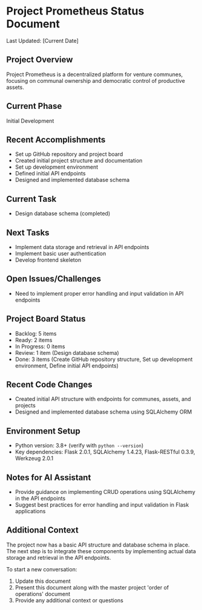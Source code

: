 # Project Prometheus Status Document

Last Updated: [Current Date]

## Project Overview
Project Prometheus is a decentralized platform for venture communes, focusing on communal ownership and democratic control of productive assets.

## Current Phase
Initial Development

## Recent Accomplishments
- Set up GitHub repository and project board
- Created initial project structure and documentation
- Set up development environment
- Defined initial API endpoints
- Designed and implemented database schema

## Current Task
- Design database schema (completed)

## Next Tasks
- Implement data storage and retrieval in API endpoints
- Implement basic user authentication
- Develop frontend skeleton

## Open Issues/Challenges
- Need to implement proper error handling and input validation in API endpoints

## Project Board Status
- Backlog: 5 items
- Ready: 2 items
- In Progress: 0 items
- Review: 1 item (Design database schema)
- Done: 3 items (Create GitHub repository structure, Set up development environment, Define initial API endpoints)

## Recent Code Changes
- Created initial API structure with endpoints for communes, assets, and projects
- Designed and implemented database schema using SQLAlchemy ORM

## Environment Setup
- Python version: 3.8+ (verify with `python --version`)
- Key dependencies: Flask 2.0.1, SQLAlchemy 1.4.23, Flask-RESTful 0.3.9, Werkzeug 2.0.1

## Notes for AI Assistant
- Provide guidance on implementing CRUD operations using SQLAlchemy in the API endpoints
- Suggest best practices for error handling and input validation in Flask applications

## Additional Context
The project now has a basic API structure and database schema in place. The next step is to integrate these components by implementing actual data storage and retrieval in the API endpoints.

To start a new conversation:
1. Update this document
2. Present this document along with the master project 'order of operations' document
3. Provide any additional context or questions